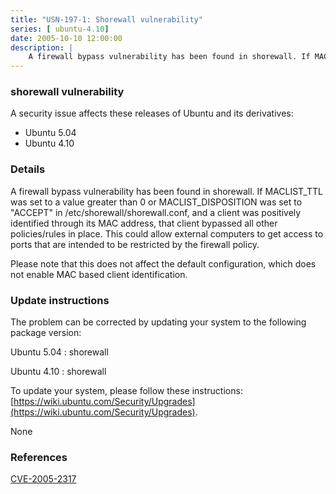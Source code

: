 ```yaml
---
title: "USN-197-1: Shorewall vulnerability"
series: [ ubuntu-4.10]
date: 2005-10-10 12:00:00
description: |
    A firewall bypass vulnerability has been found in shorewall. If MACLIST_TTL was set to a value greater than 0 or MACLIST_DISPOSITION was set to &quot;ACCEPT&quot; in /etc/shorewall/shorewall.conf, and a client was positively identified through its MAC address, that client bypassed all other policies/rules in place. This could allow external computers to get access to ports that are intended to be restricted by the firewall policy.
--- 
```

 
### shorewall vulnerability

A security issue affects these releases of Ubuntu and its derivatives:

* Ubuntu 5.04
* Ubuntu 4.10

### Details

A firewall bypass vulnerability has been found in shorewall. If MACLIST_TTL was set to a value greater than 0 or MACLIST_DISPOSITION was set to &quot;ACCEPT&quot; in /etc/shorewall/shorewall.conf, and a client was positively identified through its MAC address, that client bypassed all other policies/rules in place. This could allow external computers to get access to ports that are intended to be restricted by the firewall policy.

Please note that this does not affect the default configuration, which does not enable MAC based client identification.

### Update instructions

The problem can be corrected by updating your system to the following package version:

Ubuntu 5.04
 : shorewall 

Ubuntu 4.10
 : shorewall 

To update your system, please follow these instructions: [https://wiki.ubuntu.com/Security/Upgrades](https://wiki.ubuntu.com/Security/Upgrades).

None

### References

 [CVE-2005-2317](http://people.ubuntu.com/~ubuntu-security/cve/CVE-2005-2317)
 
